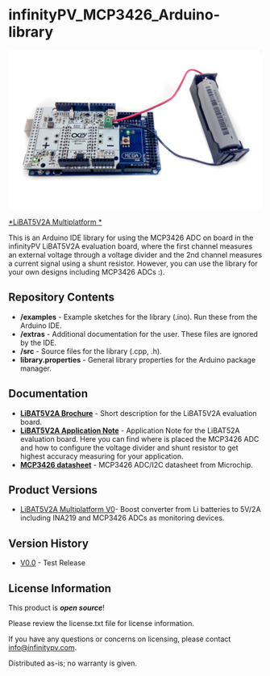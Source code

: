 infinityPV_MCP3426_Arduino-library
========================================

![LiBAT5V2A](https://github.com/infinityPV/infinityPV_MCP3426_Arduino-library/blob/master/extras/LiBAT5V2A%20picture1.jpg)

[*LiBAT5V2A Multiplatform *](https://www.infinitypv.com) 


This is an Arduino IDE library for using the MCP3426 ADC on board in the infinityPV LiBAT5V2A evaluation board, where the first channel measures an external voltage through a voltage divider and the 2nd channel measures a current signal using a shunt resistor. However, you can use the library for your own designs including  MCP3426 ADCs :).  

Repository Contents
-------------------

* **/examples** - Example sketches for the library (.ino). Run these from the Arduino IDE. 
* **/extras** - Additional documentation for the user. These files are ignored by the IDE. 
* **/src** - Source files for the library (.cpp, .h). 
* **library.properties** - General library properties for the Arduino package manager. 

Documentation
--------------
* **[LiBAT5V2A Brochure](https://infinitypv.com/images/infinityPV_OPV3W60V_applicationnote_Rev100.pdf)** - Short description for the LiBAT5V2A evaluation board. 
* **[LiBAT5V2A Application Note](https://infinitypv.com/images/infinityPV_OPV3W60V_applicationnote_Rev100.pdf)** - Application Note for the LiBAT52A evaluation board. Here you can find where is placed the MCP3426 ADC and how to configure the voltage divider and shunt resistor to get highest accuracy measuring for your application. 
* **[MCP3426 datasheet](http://ww1.microchip.com/downloads/en/DeviceDoc/22226a.pdf)** - MCP3426 ADC/I2C datasheet from Microchip.

Product Versions
----------------
* [LiBAT5V2A Multiplatform V0](https://infinitypv.com/products/electronics)- Boost converter from Li batteries to 5V/2A including INA219 and MCP3426 ADCs as monitoring devices. 

Version History
---------------
* [V0.0](https://github.com/infinityPV/infinityPV_INA219-library/releases/tag/v0.0) - Test Release


License Information
-------------------

This product is _**open source**_! 

Please review the license.txt file for license information. 

If you have any questions or concerns on licensing, please contact info@infinitypv.com.

Distributed as-is; no warranty is given.
